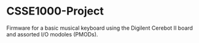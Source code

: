 CSSE1000-Project
================

Firmware for a basic musical keyboard using the Digilent Cerebot II board and assorted I/O modoles (PMODs).
